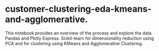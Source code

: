 # customer-clustering-eda-kmeans-and-agglomerative.
This notebook provides an overview of the process and explore the data. Pandas and Plotly Express. Scikit-learn for dimensionality reduction using PCA and for clustering using KMeans and Agglomerative Clustering.

